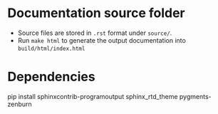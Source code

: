# Documentation source folder

- Source files are stored in `.rst`  format under `source/`.
- Run `make html` to generate the output documentation into `build/html/index.html`

# Dependencies


pip install sphinxcontrib-programoutput sphinx_rtd_theme pygments-zenburn
